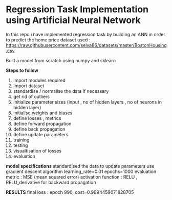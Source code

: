 # Regression Task Implementation using Artificial Neural Network
In this repo i have implemented regression task by building an ANN in order to predict the home price 
dataset used : https://raw.githubusercontent.com/selva86/datasets/master/BostonHousing.csv

Built a model from scratch using numpy and sklearn

**Steps to follow**
1. import modules required
2. import dataset
3. standardise / normalise the data if necessary
4. get rid of outliers 
5. initialize parameter sizes (input , no of hidden layers , no of neurons in hidden layer)
6. initialise weights and biases
7. define losses , metrics
8. define forward propagation
9. define back propagation
10. define update parameters
11. training
12. testing
13. visualtisation of losses
14. evaluation

**model specifications**
standardised the data
to update parameters use gradient descent algorithm 
learning_rate=0.01 
epochs=1000
evaluation metric : MSE (mean squared error)
activation function : RELU , RELU_derivative for backward propagation

**RESULTS**
final loss : epoch 990, cost=0.9994459071828705